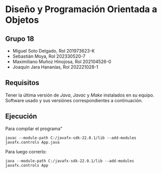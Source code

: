 # Diseño y Programación Orientada a Objetos

## Grupo 18
- Miguel Soto Delgado, Rol 201973623-K
- Sebastián Moya, Rol 202330520-7
- Maximiliano Muñoz Hinojosa, Rol 202104526-0
- Joaquín Jara Hananías, Rol 202221028-1

## Requisitos
Tener la última versión de _Java_, _Javac_ y _Make_ instalados en su equipo. Software usado y sus versiónes correspondientes a continuación.

## Ejecución

Para compilar el programa"

```
javac --module-path C:/javafx-sdk-22.0.1/lib --add-modules javafx.controls App.java

```

Para luego correrlo:

```
java --module-path C:/javafx-sdk-22.0.1/lib --add-modules javafx.controls App

```

